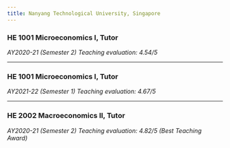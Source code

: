 ```yaml
---
title: Nanyang Technological University, Singapore
---
```



### HE 1001 Microeconomics I, Tutor  
  *AY2020-21 (Semester 2)*
  *Teaching evaluation: 4.54/5*
  
---
  
### HE 1001 Microeconomics I, Tutor    
  *AY2021-22 (Semester 1)*
  *Teaching evaluation: 4.67/5*
  
---

### HE 2002 Macroeconomics II, Tutor   
  *AY2020-21 (Semester 2)*
  *Teaching evaluation: 4.82/5 (Best Teaching Award)*
  
